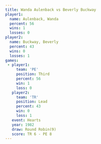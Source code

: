 ```yaml
---
title: Wanda Aulenback vs Beverly Buckway
player1:                
  name: Aulenback, Wanda
  percent: 56           
  wins: 1               
  losses: 0             
player2:                
  name: Buckway, Beverly
  percent: 43           
  wins: 0               
  losses: 1             
games:
 - player1:         
     team: 'PE'     
     position: Third
     percent: 56    
     win: 1         
     loss: 0        
   player2:        
     team: 'TR'    
     position: Lead
     percent: 43   
     win: 0        
     loss: 1       
   event: Hearts       
   year: 1982          
   draw: Round Robin(9)
   score: TR 6 - PE 8  
---
```

